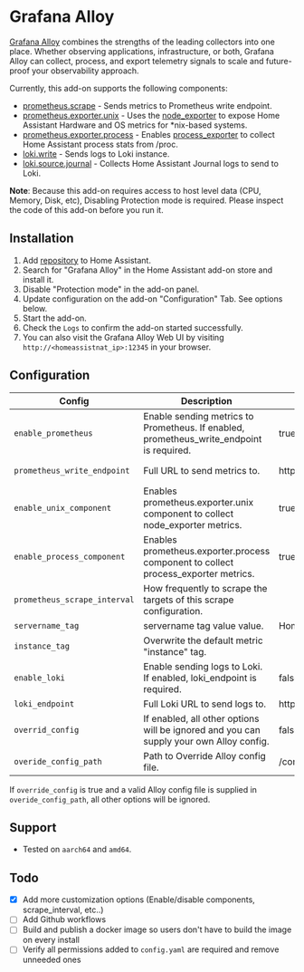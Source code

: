 # Grafana Alloy

[Grafana Alloy](https://grafana.com/docs/alloy) combines the strengths of the leading collectors into one place. Whether observing applications, infrastructure, or both, Grafana Alloy can collect, process, and export telemetry signals to scale and future-proof your observability approach.

Currently, this add-on supports the following components:

- [prometheus.scrape](https://grafana.com/docs/alloy/latest/reference/components/prometheus/prometheus.scrape/) - Sends metrics to Prometheus write endpoint.
- [prometheus.exporter.unix](https://grafana.com/docs/alloy/latest/reference/components/prometheus/prometheus.exporter.unix/) - Uses the [node_exporter](https://github.com/prometheus/node_exporter) to expose Home Assistant Hardware and OS metrics for \*nix-based systems.
- [prometheus.exporter.process](https://grafana.com/docs/alloy/latest/reference/components/prometheus/prometheus.exporter.process/) - Enables [process_exporter](https://github.com/ncabatoff/process-exporter) to collect Home Assistant process stats from /proc.
- [loki.write](https://grafana.com/docs/alloy/latest/reference/components/loki/loki.write/) - Sends logs to Loki instance.
- [loki.source.journal](https://grafana.com/docs/alloy/latest/reference/components/loki/loki.source.journal/) - Collects Home Assistant Journal logs to send to Loki.

**Note**: Because this add-on requires access to host level data (CPU, Memory, Disk, etc), Disabling Protection mode is required. Please inspect the code of this add-on before you run it.

## Installation

1. Add [repository](https://github.com/wymangr/hassos-addons) to Home Assistant.
1. Search for "Grafana Alloy" in the Home Assistant add-on store and install it.
1. Disable "Protection mode" in the add-on panel.
1. Update configuration on the add-on "Configuration" Tab. See options below.
1. Start the add-on.
1. Check the `Logs` to confirm the add-on started successfully.
1. You can also visit the Grafana Alloy Web UI by visiting `http://<homeassistnat_ip>:12345` in your browser.

## Configuration

| Config                       | Description                                                                              | Default value                       | Required                    |
| ---------------------------- | ---------------------------------------------------------------------------------------- | ----------------------------------- | --------------------------- |
| `enable_prometheus`          | Enable sending metrics to Prometheus. If enabled, prometheus_write_endpoint is required. | true                                | No                          |
| `prometheus_write_endpoint`  | Full URL to send metrics to.                                                             | http://prometheus:9090/api/v1/write | If `enable_prometheus`=true |
| `enable_unix_component`      | Enables prometheus.exporter.unix component to collect node_exporter metrics.             | true                                | No                          |
| `enable_process_component`   | Enables prometheus.exporter.process component to collect process_exporter metrics.       | true                                | No                          |
| `prometheus_scrape_interval` | How frequently to scrape the targets of this scrape configuration.                       |                                     | No                          |
| `servername_tag`             | servername tag value value.                                                              | HomeAssistant                       | No                          |
| `instance_tag`               | Overwrite the default metric "instance" tag.                                             |                                     | No                          |
| `enable_loki`                | Enable sending logs to Loki. If enabled, loki_endpoint is required.                      | false                               | No                          |
| `loki_endpoint`              | Full Loki URL to send logs to.                                                           | http://loki:3100/api/v1/push        | No                          |
| `overrid_config`             | If enabled, all other options will be ignored and you can supply your own Alloy config.  | false                               | No                          |
| `overide_config_path`        | Path to Override Alloy config file.                                                      | /config/alloy/example.alloy         | If `overrid_config`=true    |

If `override_config` is true and a valid Alloy config file is supplied in `overide_config_path`, all other options will be ignored.

## Support

- Tested on `aarch64` and `amd64`.

## Todo

- [x] Add more customization options (Enable/disable components, scrape_interval, etc..)
- [ ] Add Github workflows
- [ ] Build and publish a docker image so users don't have to build the image on every install
- [ ] Verify all permissions added to `config.yaml` are required and remove unneeded ones
